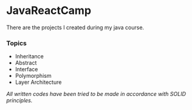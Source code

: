 # JavaReactCamp <br/>
There are the projects I created during my java course. <br/>
### **Topics** <br/>

- Inheritance
- Abstract
- Interface
- Polymorphism
- Layer Architecture <br/>

*All written codes have been tried to be made in accordance with SOLID principles.*

